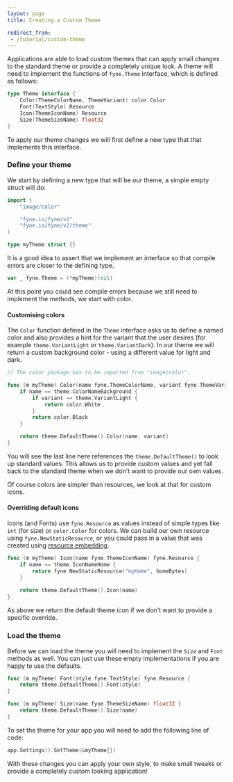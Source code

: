```yaml
---
layout: page
title: Creating a Custom Theme

redirect_from:
 - /tutorial/custom-theme
---
```


Applications are able to load custom themes that can apply small changes to the standard theme or provide a completely unique look. A theme will need to implement the functions of `fyne.Theme` interface, which is defined as follows:

```go
type Theme interface {
	Color(ThemeColorName, ThemeVariant) color.Color
	Font(TextStyle) Resource
	Icon(ThemeIconName) Resource
	Size(ThemeSizeName) float32
}
```

To apply our theme changes we will first define a new type that that implements this interface.

### Define your theme

We start by defining a new type that will be our theme, a simple empty struct will do:

```go
import (
	"image/color"

	"fyne.io/fyne/v2"
	"fyne.io/fyne/v2/theme"
)

type myTheme struct {}
```

It is a good idea to assert that we implement an interface so that
compile errors are closer to the defining type.

```go
var _ fyne.Theme = (*myTheme)(nil)
```

At this point you could see compile errors because we still need to 
implement the methods, we start with color.

#### Customising colors

The `Color` function defined in the `Theme` interface asks us to define a
named color and also provides a hint for the variant that the user desires (for example `theme.VariantLight` or `theme.VariantDark`). In our theme we will return a custom background color - using a different value for light and dark.

```go
// The color package has to be imported from "image/color".

func (m myTheme) Color(name fyne.ThemeColorName, variant fyne.ThemeVariant) color.Color {
	if name == theme.ColorNameBackground {
		if variant == theme.VariantLight {
			return color.White
		}
		return color.Black
	}

	return theme.DefaultTheme().Color(name, variant)
}
```

You will see the last line here references the `theme.DefaultTheme()` to
look up standard values. This allows us to provide custom values and yet
fall back to the standard theme when we don't want to provide our own values.

Of course colors are simpler than resources, we look at that for custom icons.

#### Overriding default icons

Icons (and Fonts) use `fyne.Resource` as values instead of simple types like `int` (for size) or `color.Color` for colors. We can build our own
resource using `fyne.NewStaticResource`, or you could pass in a value
that was created using [resource embedding](https://developer.fyne.io/tutorial/bundle).

```go
func (m myTheme) Icon(name fyne.ThemeIconName) fyne.Resource {
	if name == theme.IconNameHome {
		return fyne.NewStaticResource("myHome", homeBytes)
	}
	
	return theme.DefaultTheme().Icon(name)
}
```

As above we return the default theme icon if we don't want to provide
a specific override.


### Load the theme

Before we can load the theme you will need to implement the `Size` and `Font` methods as well. You can just use these empty implementations if
you are happy to use the defaults.

```go
func (m myTheme) Font(style fyne.TextStyle) fyne.Resource {
	return theme.DefaultTheme().Font(style)
}

func (m myTheme) Size(name fyne.ThemeSizeName) float32 {
	return theme.DefaultTheme().Size(name)
}
```

To set the theme for your app you will need to add the following line of code:

```go
app.Settings().SetTheme(&myTheme{})
```

With these changes you can apply your own style, to make small tweaks or
provide a completely custom looking application!
